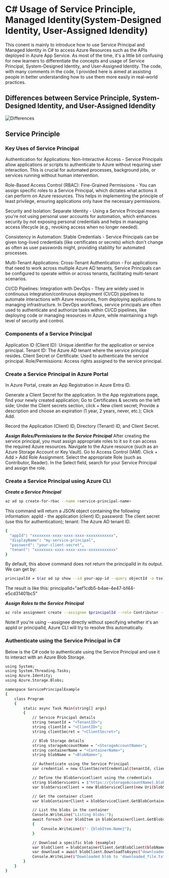 # C# Usage of Service Principle, Managed Identity(System-Designed Identity, User-Assigned Idendity)
This conent is mainly to introduce how to use Service Principal and Managed Identity in C# to access Azure Resources such as the APIs deployed in Azure App Service. As most of the time, it's a little bit confusing for new learners to differentiate the concepts and usage of Service Principal, System-Designed Identity, and User-Assigned Identity. The code, with many comments in the code, I provided here is aimed at assisting people in better understanding how to use them more easily in real-world practices.

## Differences between Service Principle, System-Designed Identity, and User-Assigned Idendity
![Differences](https://lh3.googleusercontent.com/pw/AP1GczNeiJJP4umW-ufGg9TvOfGQYRg5MBBOU4doIPNTrywJJ8Djox22Ip_KZDWaYILoHBOKV-iAX8tsX4QU1GUv8XhIxfIMwiT0mvChtUFgnzOBW9b0TjkIGBU8RwDjSu7T3g6hXSht7w1glFPnhScfvBU=w1165-h548-s-no-gm?authuser=0)

## Service Principle
### Key Uses of Service Principal
Authentication for Applications: Non-Interactive Access - Service Principals allow applications or scripts to authenticate to Azure without requiring user interaction. This is crucial for automated processes, background jobs, or services running without human intervention.

Role-Based Access Control (RBAC): Fine-Grained Permissions - You can assign specific roles to a Service Principal, which dictates what actions it can perform on Azure resources. This helps in implementing the principle of least privilege, ensuring applications only have the necessary permissions.

Security and Isolation: Separate Identity - Using a Service Principal means you're not using personal user accounts for automation, which enhances security by not exposing personal credentials and helps in managing access lifecycle (e.g., revoking access when no longer needed).

Consistency in Automation: Stable Credentials - Service Principals can be given long-lived credentials (like certificates or secrets) which don't change as often as user passwords might, providing stability for automated processes.

Multi-Tenant Applications: Cross-Tenant Authentication - For applications that need to work across multiple Azure AD tenants, Service Principals can be configured to operate within or across tenants, facilitating multi-tenant scenarios.

CI/CD Pipelines: Integration with DevOps - They are widely used in continuous integration/continuous deployment (CI/CD) pipelines to automate interactions with Azure resources, from deploying applications to managing infrastructure. In DevOps workflows, service principals are often used to authenticate and authorize tasks within CI/CD pipelines, like deploying code or managing resources in Azure, while maintaining a high level of security and control.

### Components of a Service Principal
Application ID (Client ID): Unique identifier for the application or service principal.
Tenant ID: The Azure AD tenant where the service principal resides.
Client Secret or Certificate: Used to authenticate the service principal.
Role/Permissions: Access rights assigned to the service principal.

### Create a Service Principal in Azure Portal
In Azure Portal, create an App Registration in Azure Entra ID.

Generate a Client Secret for the application. In the App registrations page, find your newly created application; Go to Certificates & secrets on the left side; Under the Client secrets section, click + New client secret; Provide a description and choose an expiration (1 year, 2 years, never, etc.); Click Add.

Record the Application (Client) ID, Directory (Tenant) ID, and Client Secret.

***Assign Roles/Permissions to the Service Principal***
After creating the service principal, you must assign appropriate roles to it so it can access the required Azure resources. Navigate to the Azure resource (such as an Azure Storage Account or Key Vault). Go to Access Control (IAM). Click + Add > Add Role Assignment. Select the appropriate Role (such as Contributor, Reader). In the Select field, search for your Service Principal and assign the role.

### Create a Service Principal using Azure CLI
***Create a Service Principal***
```sh
az ad sp create-for-rbac --name <service-principal-name>
```
This command will return a JSON object containing the following information: appId - the application (client) ID; password: The client secret (use this for authentication); tenant: The Azure AD tenant ID.
```sh
{
  "appId": "xxxxxxxx-xxxx-xxxx-xxxx-xxxxxxxxxxxx",
  "displayName": "my-service-principal",
  "password": "your-client-secret",
  "tenant": "xxxxxxxx-xxxx-xxxx-xxxx-xxxxxxxxxxxx"
}
```

By default, this above command does not return the principalId in its output. We can get by:
```sh
principalId = $(az ad sp show --id your-app-id --query objectId -o tsv)
```
The result is like this: principalId="aef1cdb5-b4ae-4e47-bf44-e5cd31401bc5"

***Assign Roles to the Service Principal***
```sh
az role assignment create --assignee $principalId --role Contributor --scope /subscriptions/<subscription-id>/resourceGroups/<resource-group-name>/providers/Microsoft.Web/sites/<app-service-name>
```
Note:If you're using --assignee directly without specifying whether it's an appId or principalId, Azure CLI will try to resolve this automatically.

### Authenticate using the Service Principal in C#
Below is the C# code to authenticate using the Service Principal and use it to interact with an Azure Blob Storage.
```sh
using System;
using System.Threading.Tasks;
using Azure.Identity;
using Azure.Storage.Blobs;

namespace ServicePrincipalExample
{
    class Program
    {
        static async Task Main(string[] args)
        {
            // Service Principal details
            string tenantId = "<TenantID>";
            string clientId = "<ClientID>";
            string clientSecret = "<ClientSecret>";

            // Blob Storage details
            string storageAccountName = "<StorageAccountName>";
            string containerName = "<ContainerName>";
            string blobName = "<BlobName>";

            // Authenticate using the Service Principal
            var credential = new ClientSecretCredential(tenantId, clientId, clientSecret);

            // Define the BlobServiceClient using the credentials
            string blobServiceUri = $"https://{storageAccountName}.blob.core.windows.net";
            var blobServiceClient = new BlobServiceClient(new Uri(blobServiceUri), credential);

            // Get the container client
            var blobContainerClient = blobServiceClient.GetBlobContainerClient(containerName);

            // List the blobs in the container
            Console.WriteLine("Listing blobs:");
            await foreach (var blobItem in blobContainerClient.GetBlobsAsync())
            {
                Console.WriteLine($"- {blobItem.Name}");
            }

            // Download a specific blob (example)
            var blobClient = blobContainerClient.GetBlobClient(blobName);
            var download = await blobClient.DownloadToAsync("downloaded_file.txt");
            Console.WriteLine($"Downloaded blob to 'downloaded_file.txt'");
        }
    }
}
```
